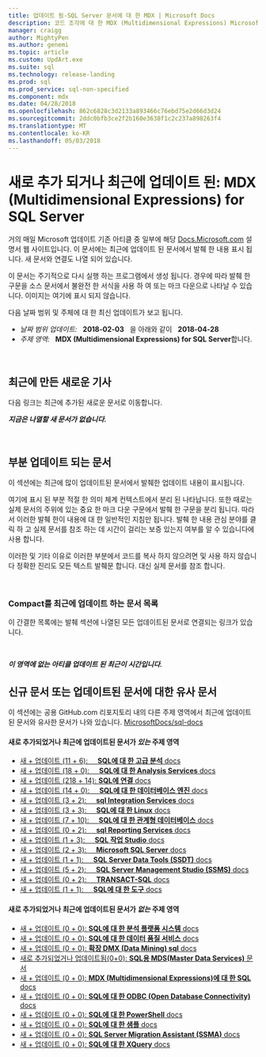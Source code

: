 ```yaml
---
title: 업데이트 됨-SQL Server 문서에 대 한 MDX | Microsoft Docs
description: 코드 조각에 대 한 MDX (Multidimensional Expressions) Microsoft SQL server에서 최근에 변경된 된 설명서에 대 한 업데이트 된 콘텐츠를 표시 합니다.
manager: craigg
author: MightyPen
ms.author: genemi
ms.topic: article
ms.custom: UpdArt.exe
ms.suite: sql
ms.technology: release-landing
ms.prod: sql
ms.prod_service: sql-non-specified
ms.component: mdx
ms.date: 04/28/2018
ms.openlocfilehash: 862c6828c3d2133a893466c76ebd75e2d66d3d24
ms.sourcegitcommit: 2ddc0bfb3ce2f2b160e3638f1c2c237a898263f4
ms.translationtype: MT
ms.contentlocale: ko-KR
ms.lasthandoff: 05/03/2018
---
```

# <a name="new-and-recently-updated-multidimensional-expressions-mdx-for-sql-server"></a>새로 추가 되거나 최근에 업데이트 된: MDX (Multidimensional Expressions) for SQL Server



거의 매일 Microsoft 업데이트 기존 아티클 중 일부에 해당 [Docs.Microsoft.com](http://docs.microsoft.com/) 설명서 웹 사이트입니다. 이 문서에는 최근에 업데이트 된 문서에서 발췌 한 내용 표시 됩니다. 새 문서와 연결도 나열 되어 있습니다.

이 문서는 주기적으로 다시 실행 하는 프로그램에서 생성 됩니다. 경우에 따라 발췌 한 구문을 소스 문서에서 불완전 한 서식을 사용 하 여 또는 마크 다운으로 나타날 수 있습니다. 이미지는 여기에 표시 되지 않습니다.

다음 날짜 범위 및 주체에 대 한 최신 업데이트가 보고 됩니다.



- *날짜 범위 업데이트:* &nbsp; **2018-02-03** &nbsp; 을 아래와 같이 &nbsp; **2018-04-28**
- *주제 영역:* &nbsp; **MDX (Multidimensional Expressions) for SQL Server**합니다.




&nbsp;

## <a name="new-articles-created-recently"></a>최근에 만든 새로운 기사

다음 링크는 최근에 추가된 새로운 문서로 이동합니다.


***지금은 나열할 새 문서가 없습니다.***



&nbsp;

## <a name="updated-articles-with-excerpts"></a>부분 업데이트 되는 문서

이 섹션에는 최근에 많이 업데이트된 문서에서 발췌한 업데이트 내용이 표시됩니다.

여기에 표시 된 부분 적절 한 의미 체계 컨텍스트에서 분리 된 나타납니다. 또한 때로는 실제 문서의 주위에 있는 중요 한 마크 다운 구문에서 발췌 한 구문을 분리 됩니다. 따라서 이러한 발췌 한이 내용에 대 한 일반적인 지침만 됩니다. 발췌 한 내용 관심 분야를 클릭 하 고 실제 문서를 참조 하는 데 시간이 걸리는 보증 있는지 여부를 알 수 있습니다에 사용 합니다.

이러한 및 기타 이유로 이러한 부분에서 코드를 복사 하지 않으려면 및 사용 하지 않습니다 정확한 진리도 모든 텍스트 발췌문 합니다. 대신 실제 문서를 참조 합니다.





&nbsp;

<a name="compactupdatedlist"/>

### <a name="compact-list-of-articles-updated-recently"></a>Compact를 최근에 업데이트 하는 문서 목록

이 간결한 목록에는 발췌 섹션에 나열된 모든 업데이트된 문서로 연결되는 링크가 있습니다.





&nbsp;

***이 영역에 없는 아티클 업데이트 된 최근이 시간입니다.***






## <a name="similar-articles-about-new-or-updated-articles"></a>신규 문서 또는 업데이트된 문서에 대한 유사 문서

이 섹션에는 공용 GitHub.com 리포지토리 내의 다른 주제 영역에서 최근에 업데이트된 문서와 유사한 문서가 나와 있습니다. [MicrosoftDocs/sql-docs](https://github.com/MicrosoftDocs/sql-docs/)



#### <a name="subject-areas-that-do-have-new-or-recently-updated-articles"></a>새로 추가되었거나 최근에 업데이트된 문서가 *있는* 주제 영역

- [새 + 업데이트 (11 + 6): &nbsp; &nbsp; **SQL에 대 한 고급 분석** docs](../advanced-analytics/new-updated-advanced-analytics.md)
- [새 + 업데이트 (18 + 0): &nbsp; &nbsp; **SQL에 대 한 Analysis Services** docs](../analysis-services/new-updated-analysis-services.md)
- [새 + 업데이트 (218 + 14): **SQL에 연결** docs](../connect/new-updated-connect.md)
- [새 + 업데이트 (14 + 0): &nbsp; &nbsp; **SQL에 대 한 데이터베이스 엔진** docs](../database-engine/new-updated-database-engine.md)
- [새 + 업데이트 (3 + 2): &nbsp; &nbsp; **sql Integration Services** docs](../integration-services/new-updated-integration-services.md)
- [새 + 업데이트 (3 + 3): &nbsp; &nbsp; **SQL에 대 한 Linux** docs](../linux/new-updated-linux.md)
- [새 + 업데이트 (7 + 10): &nbsp; &nbsp; **SQL에 대 한 관계형 데이터베이스** docs](../relational-databases/new-updated-relational-databases.md)
- [새 + 업데이트 (0 + 2): &nbsp; &nbsp; **sql Reporting Services** docs](../reporting-services/new-updated-reporting-services.md)
- [새 + 업데이트 (1 + 3): &nbsp; &nbsp; **SQL 작업 Studio** docs](../sql-operations-studio/new-updated-sql-operations-studio.md)
- [새 + 업데이트 (2 + 3): &nbsp; &nbsp; **Microsoft SQL Server** docs](../sql-server/new-updated-sql-server.md)
- [새 + 업데이트 (1 + 1): &nbsp; &nbsp; **SQL Server Data Tools (SSDT)** docs](../ssdt/new-updated-ssdt.md)
- [새 + 업데이트 (5 + 2): &nbsp; &nbsp; **SQL Server Management Studio (SSMS)** docs](../ssms/new-updated-ssms.md)
- [새 + 업데이트 (0 + 2): &nbsp; &nbsp; **TRANSACT-SQL** docs](../t-sql/new-updated-t-sql.md)
- [새 + 업데이트 (1 + 1): &nbsp; &nbsp; **SQL에 대 한 도구** docs](../tools/new-updated-tools.md)



#### <a name="subject-areas-that-do-not-have-any-new-or-recently-updated-articles"></a>새로 추가되었거나 최근에 업데이트된 문서가 *없는* 주제 영역

- [새 + 업데이트 (0 + 0): **SQL에 대 한 분석 플랫폼 시스템** docs](../analytics-platform-system/new-updated-analytics-platform-system.md)
- [새 + 업데이트 (0 + 0): **SQL에 대 한 데이터 품질 서비스** docs](../data-quality-services/new-updated-data-quality-services.md)
- [새 + 업데이트 (0 + 0): **확장 DMX (Data Mining) sql** docs](../dmx/new-updated-dmx.md)
- [새로 추가되었거나 업데이트됨(0+0): **SQL용 MDS(Master Data Services)** 문서](../master-data-services/new-updated-master-data-services.md)
- [새 + 업데이트 (0 + 0): **MDX (Multidimensional Expressions)에 대 한 SQL** docs](../mdx/new-updated-mdx.md)
- [새 + 업데이트 (0 + 0): **SQL에 대 한 ODBC (Open Database Connectivity)** docs](../odbc/new-updated-odbc.md)
- [새 + 업데이트 (0 + 0): **SQL에 대 한 PowerShell** docs](../powershell/new-updated-powershell.md)
- [새 + 업데이트 (0 + 0): **SQL에 대 한 샘플** docs](../samples/new-updated-samples.md)
- [새 + 업데이트 (0 + 0): **SQL Server Migration Assistant (SSMA)** docs](../ssma/new-updated-ssma.md)
- [새 + 업데이트 (0 + 0): **SQL에 대 한 XQuery** docs](../xquery/new-updated-xquery.md)

